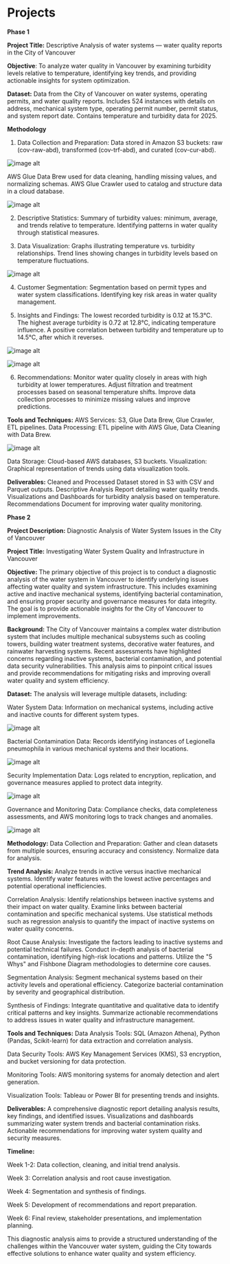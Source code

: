 # Projects
**Phase 1**

**Project Title:** Descriptive Analysis of water systems — water quality reports in the City of Vancouver

**Objective**: To analyze water quality in Vancouver by examining turbidity levels relative to temperature, identifying key trends, and providing actionable insights for system optimization.

**Dataset:** Data from the City of Vancouver on water systems, operating permits, and water quality reports.
Includes 524 instances with details on address, mechanical system type, operating permit number, permit status, and system report date.
Contains temperature and turbidity data for 2025.

**Methodology**
1. Data Collection and Preparation: Data stored in Amazon S3 buckets: raw (cov-raw-abd), transformed (cov-trf-abd), and curated (cov-cur-abd).

![image alt](https://github.com/Abdur707/data-analyst-abdur/blob/1fb8264d2d09f557e9ea71e7b415b561e6326445/image.png)

AWS Glue Data Brew used for data cleaning, handling missing values, and normalizing schemas.
AWS Glue Crawler used to catalog and structure data in a cloud database.

![image alt](https://github.com/Abdur707/data-analyst-abdur/blob/2bbbc623c5e567584fedb53022fd895c70029394/image.png)

2. Descriptive Statistics:
Summary of turbidity values: minimum, average, and trends relative to temperature.
Identifying patterns in water quality through statistical measures.

3. Data Visualization:
Graphs illustrating temperature vs. turbidity relationships.
Trend lines showing changes in turbidity levels based on temperature fluctuations.

![image alt](https://github.com/Abdur707/data-analyst-abdur/blob/7c50a98a24ced2605a153ea4b2c44f5cd143b991/Screenshot%202025-03-05%20211831.png)

4. Customer Segmentation:
Segmentation based on permit types and water system classifications.
Identifying key risk areas in water quality management.

5. Insights and Findings:
The lowest recorded turbidity is 0.12 at 15.3°C.
The highest average turbidity is 0.72 at 12.8°C, indicating temperature influence.
A positive correlation between turbidity and temperature up to 14.5°C, after which it reverses.

![image alt](https://github.com/Abdur707/data-analyst-abdur/blob/77286b6169db89d6fcacde2aa4b823ca609627c4/image.png)


![image alt](https://github.com/Abdur707/data-analyst-abdur/blob/2a4745e22a64a1368ff0fb359524af6553d5af32/image.png)

6. Recommendations:
Monitor water quality closely in areas with high turbidity at lower temperatures.
Adjust filtration and treatment processes based on seasonal temperature shifts.
Improve data collection processes to minimize missing values and improve predictions.

**Tools and Techniques:**
AWS Services: S3, Glue Data Brew, Glue Crawler, ETL pipelines.
Data Processing: ETL pipeline with AWS Glue, Data Cleaning with Data Brew.

![image alt](https://github.com/Abdur707/data-analyst-abdur/blob/60dcadc00f37ef62dd37a80ad8e8de7f53961f05/image.png)

Data Storage: Cloud-based AWS databases, S3 buckets.
Visualization: Graphical representation of trends using data visualization tools.

**Deliverables:**
Cleaned and Processed Dataset stored in S3 with CSV and Parquet outputs.
Descriptive Analysis Report detailing water quality trends.
Visualizations and Dashboards for turbidity analysis based on temperature.
Recommendations Document for improving water quality monitoring.



**Phase 2**

**Project Description:** Diagnostic Analysis of Water System Issues in the City of Vancouver

**Project Title:** Investigating Water System Quality and Infrastructure in Vancouver

**Objective:** The primary objective of this project is to conduct a diagnostic analysis of the water system in Vancouver to identify underlying issues affecting water quality and system infrastructure. This includes examining active and inactive mechanical systems, identifying bacterial contamination, and ensuring proper security and governance measures for data integrity. The goal is to provide actionable insights for the City of Vancouver to implement improvements.

**Background:** The City of Vancouver maintains a complex water distribution system that includes multiple mechanical subsystems such as cooling towers, building water treatment systems, decorative water features, and rainwater harvesting systems. Recent assessments have highlighted concerns regarding inactive systems, bacterial contamination, and potential data security vulnerabilities. This analysis aims to pinpoint critical issues and provide recommendations for mitigating risks and improving overall water quality and system efficiency.

**Dataset:** The analysis will leverage multiple datasets, including:

Water System Data: Information on mechanical systems, including active and inactive counts for different system types.

![image alt](https://github.com/Abdur707/data-analyst-abdur/blob/55301a6228ee6e2ac5a982e3c8c7fe8b56ade87f/image.png)

Bacterial Contamination Data: Records identifying instances of Legionella pneumophila in various mechanical systems and their locations.

![image alt](https://github.com/Abdur707/data-analyst-abdur/blob/433d2a75108ce4df7bd7a8433269e8574a7443fd/Virus.png)

Security Implementation Data: Logs related to encryption, replication, and governance measures applied to protect data integrity.

![image alt](https://github.com/Abdur707/data-analyst-abdur/blob/11b994144663391a6f6d76273eb16d5ba6740baf/KMS.png)

Governance and Monitoring Data: Compliance checks, data completeness assessments, and AWS monitoring logs to track changes and anomalies.

![image alt](https://github.com/Abdur707/data-analyst-abdur/blob/ace68463139937613acedb6e4511a200702426c2/Bucket%20Versioning.png)

**Methodology:**
Data Collection and Preparation:
Gather and clean datasets from multiple sources, ensuring accuracy and consistency.
Normalize data for analysis.

**Trend Analysis:**
Analyze trends in active versus inactive mechanical systems.
Identify water features with the lowest active percentages and potential operational inefficiencies.

Correlation Analysis:
Identify relationships between inactive systems and their impact on water quality.
Examine links between bacterial contamination and specific mechanical systems.
Use statistical methods such as regression analysis to quantify the impact of inactive systems on water quality concerns.

Root Cause Analysis:
Investigate the factors leading to inactive systems and potential technical failures.
Conduct in-depth analysis of bacterial contamination, identifying high-risk locations and patterns.
Utilize the "5 Whys" and Fishbone Diagram methodologies to determine core causes.

Segmentation Analysis:
Segment mechanical systems based on their activity levels and operational efficiency.
Categorize bacterial contamination by severity and geographical distribution.

Synthesis of Findings:
Integrate quantitative and qualitative data to identify critical patterns and key insights.
Summarize actionable recommendations to address issues in water quality and infrastructure management.

**Tools and Techniques:**
Data Analysis Tools: SQL (Amazon Athena), Python (Pandas, Scikit-learn) for data extraction and correlation analysis.

Data Security Tools: AWS Key Management Services (KMS), S3 encryption, and bucket versioning for data protection.

Monitoring Tools: AWS monitoring systems for anomaly detection and alert generation.

Visualization Tools: Tableau or Power BI for presenting trends and insights.

**Deliverables:**
A comprehensive diagnostic report detailing analysis results, key findings, and identified issues.
Visualizations and dashboards summarizing water system trends and bacterial contamination risks.
Actionable recommendations for improving water system quality and security measures.

**Timeline:**

Week 1-2: Data collection, cleaning, and initial trend analysis.

Week 3: Correlation analysis and root cause investigation.

Week 4: Segmentation and synthesis of findings.

Week 5: Development of recommendations and report preparation.

Week 6: Final review, stakeholder presentations, and implementation planning.

This diagnostic analysis aims to provide a structured understanding of the challenges within the Vancouver water system, guiding the City towards effective solutions to enhance water quality and system efficiency.
